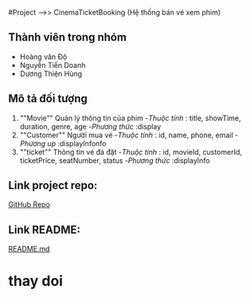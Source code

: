 #Project -->> CinemaTicketBooking (Hệ thống bán vé xem phim)

## Thành viên trong  nhóm
- Hoàng văn Độ
- Nguyễn Tiến Doanh
- Dương Thiện Hùng

## Mô tả đối tượng
1. ""Movie"" Quản lý thông tin của phim
-*Thuộc tính* : title, showTime, duration, genre, age
-*Phương thức* :display
2. ""Customer"" Người mua vé
-*Thuộc tính* : id, name, phone, email
-*Phương up* :displayInfonfo
3. ""ticket"" Thông tin vé đá đặt
-*Thuộc tính* : id, movieId, customerId, ticketPrice, seatNumber, status
-*Phương thức* :displayInfo

## Link project repo: 
[GitHub Repo](https://github.com/Rumnn/OOP_N01_Term3_2025_K17_Group6)

## Link README:
[README.md](https://github.com/Rumnn/OOP_N01_Term3_2025_K17_Group6/edit/main/README.md)


# thay doi
